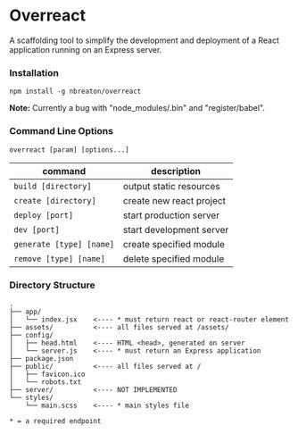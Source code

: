 # Overreact

A scaffolding tool to simplify the development and deployment of a React application running on an Express server.

### Installation

`npm install -g nbreaton/overreact`

**Note:** Currently a bug with "node_modules/.bin" and "register/babel".

### Command Line Options

```
overreact [param] [options...]
```

| command                       | description                         |
|-------------------------------|-------------------------------------|
| `build [directory]`           | output static resources             |
| `create [directory]`          | create new react project            |
| `deploy [port]`               | start production server             |
| `dev [port]`                  | start development server            |
| `generate [type] [name]`      | create specified module             |
| `remove [type] [name]`        | delete specified module             |


### Directory Structure

```
.
├── app/
│   └── index.jsx    <---- * must return react or react-router element
├── assets/          <---- all files served at /assets/
├── config/
│   ├── head.html    <---- HTML <head>, generated on server
│   └── server.js    <---- * must return an Express application
├── package.json     
├── public/          <---- all files served at /
│   ├── favicon.ico
│   └── robots.txt      
├── server/          <---- NOT IMPLEMENTED
└── styles/   
    └── main.scss    <---- * main styles file

* = a required endpoint
```
